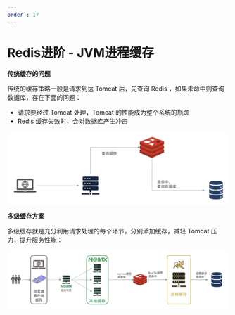 ```yaml
---
order : 17
---
```

# Redis进阶 - JVM进程缓存

**传统缓存的问题**

传统的缓存策略一般是请求到达 Tomcat 后，先查询 Redis ，如果未命中则查询数据库，存在下面的问题：

- 请求要经过 Tomcat 处理，Tomcat 的性能成为整个系统的瓶颈
- Redis 缓存失效时，会对数据库产生冲击

![](../../../assets/redis-advance-multi-level-cache/2023-06-29-17-58-08.png)


**多级缓存方案**

多级缓存就是充分利用请求处理的每个环节，分别添加缓存，减轻 Tomcat 压力，提升服务性能：

![](../../../assets/redis-advance-multi-level-cache/2023-06-29-18-03-03.png)




